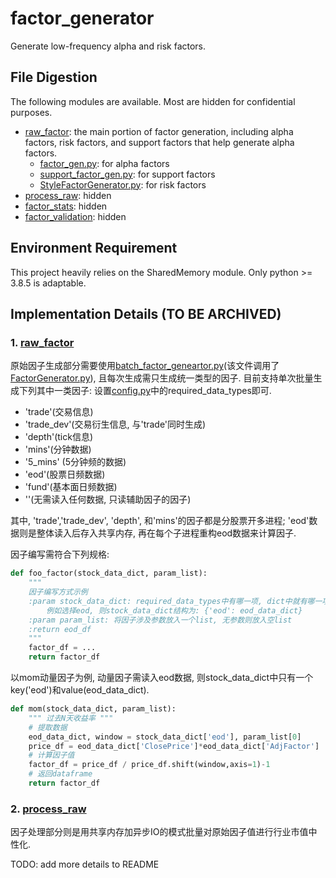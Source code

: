 # factor_generator

Generate low-frequency alpha and risk factors.

## File Digestion

The following modules are available. Most are hidden for confidential purposes.

- [raw_factor](raw_factor): the main portion of factor generation, including alpha factors, risk factors, and support factors that help generate alpha factors.
  - [factor_gen.py](raw_factor/factor_gen.py): for alpha factors
  - [support_factor_gen.py](raw_factor/support_factor_gen.py): for support factors
  - [StyleFactorGenerator.py](raw_factor/StyleFactorGenerator.py): for risk factors
- [process_raw](process_raw): hidden
- [factor_stats](factor_stats): hidden
- [factor_validation](factor_validation): hidden

## Environment Requirement 

This project heavily relies on the SharedMemory module. Only python >= 3.8.5 is adaptable.

## Implementation Details (TO BE ARCHIVED)

### 1. [raw_factor](raw_factor)

原始因子生成部分需要使用[batch_factor_geneartor.py](bin/batch_factor_generator.py)(该文件调用了[FactorGenerator.py](raw_factor/FactorGenerator.py)), 且每次生成需只生成统一类型的因子. 目前支持单次批量生成下列其中一类因子: 设置[config.py](configuration/config.py)中的required_data_types即可.

- 'trade'(交易信息)
- 'trade_dev'(交易衍生信息, 与'trade'同时生成)
- 'depth'(tick信息)
- 'mins'(分钟数据)
- '5_mins' (5分钟频的数据)
- 'eod'(股票日频数据)
- 'fund'(基本面日频数据)
- ''(无需读入任何数据, 只读辅助因子的因子)

其中, 'trade','trade_dev', 'depth', 和'mins'的因子都是分股票开多进程; 'eod'数据则是整体读入后存入共享内存, 再在每个子进程重构eod数据来计算因子.

因子编写需符合下列规格:

```Python
def foo_factor(stock_data_dict, param_list):
    """
    因子编写方式示例
    :param stock_data_dict: required_data_types中有哪一项, dict中就有哪一项.
        例如选择eod, 则stock_data_dict结构为: {'eod': eod_data_dict}
    :param param_list: 将因子涉及参数放入一个list, 无参数则放入空list
    :return eod_df
    """
    factor_df = ...
    return factor_df 
```

以mom动量因子为例, 动量因子需读入eod数据, 则stock_data_dict中只有一个key('eod')和value(eod_data_dict).

```Python
def mom(stock_data_dict, param_list):
    """ 过去N天收益率 """
    # 提取数据
    eod_data_dict, window = stock_data_dict['eod'], param_list[0] 
    price_df = eod_data_dict['ClosePrice']*eod_data_dict['AdjFactor']
    # 计算因子值
    factor_df = price_df / price_df.shift(window,axis=1)-1 
    # 返回dataframe
    return factor_df
```

### 2. [process_raw](process_raw)

因子处理部分则是用共享内存加异步IO的模式批量对原始因子值进行行业市值中性化.

TODO: add more details to README
